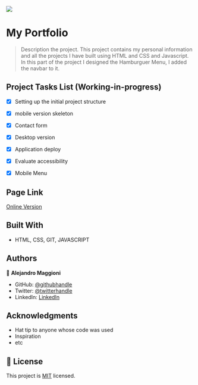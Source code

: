 ![](https://img.shields.io/badge/Microverse-blueviolet)


# My Portfolio

> Description the project.
> This project contains my personal information and all the projects I have built using HTML and CSS and Javascript.
> In this part of the project I designed the Hamburguer Menu, I added the navbar to it.


## Project Tasks List (Working-in-progress)

- [x] Setting up the initial project structure
- [x] mobile version skeleton
- [x] Contact form
- [x] Desktop version
- [x] Application deploy
- [x] Evaluate accessibility
- [x] Mobile Menu


## Page Link

[Online Version](https://alex1779.github.io/personal-portfolio-site/)


## Built With

- HTML, CSS, GIT, JAVASCRIPT


## Authors

👤 **Alejandro Maggioni**

- GitHub: [@githubhandle](https://github.com/alex1779/)
- Twitter: [@twitterhandle](https://twitter.com/alex1779)
- LinkedIn: [LinkedIn](https://www.linkedin.com/in/alejandro-maggioni-086678b5/)


## Acknowledgments

- Hat tip to anyone whose code was used
- Inspiration
- etc

## 📝 License

This project is [MIT](./LICENSE) licensed.
